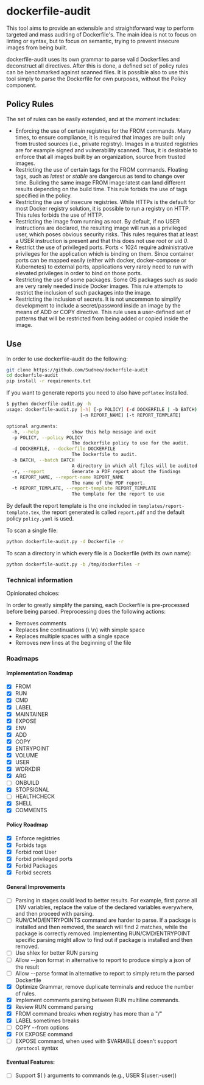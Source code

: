 # dockerfile-audit

This tool aims to provide an extensible and straightforward way to perform targeted and mass auditing of Dockerfile's.
The main idea is not to focus on linting or syntax, but to focus on semantic, trying to prevent insecure images from being built.

dockerfile-audit uses its own grammar to parse valid Dockerfiles and deconstruct all directives. After this is done, a 
defined set of policy rules can be benchmarked against scanned files. It is possible also to use this tool simply to parse 
the Dockerfile for own purposes, without the Policy component.

## Policy Rules

The set of rules can be easily extended, and at the moment includes:

* Enforcing the use of certain registries for the FROM commands. Many times, to ensure compliance, it is required that
images are built only from trusted sources (i.e., private registry). Images in a trusted registries are for example signed
and vulnerability scanned. Thus, it is desirable to enforce that all images built by an organization, source from trusted 
images.
* Restricting the use of certain tags for the FROM commands. Floating tags, such as *latest* or *stable* are dangerous as
tend to change over time. Building the same image FROM image:latest can land different results depending on the build time.
This rule forbids the use of tags specified in the policy.
* Restricting the use of insecure registries. While HTTPs is the default for most Docker registry solution, it is possible
to run a registry on HTTP. This rules forbids the use of HTTP.
* Restricting the image from running as root. By default, if no USER instructions are declared, the resulting image will
run as a privileged user, which poses obvious security risks. This rules requires that at least a USER instruction is present
and that this does not use *root* or uid *0*.
* Restrict the use of privileged ports. Ports < 1024 require administrative privileges for the application which is binding
on them. Since container ports can be mapped easily (either with docker, docker-compose or Kubernetes) to external ports,
applications very rarely need to run with elevated privileges in order to bind on those ports.
* Restricting the use of some packages. Some OS packages such as *sudo* are very rarely needed inside Docker images. This rule
attempts to restrict the inclusion of such packages into the image.
* Restricting the inclusion of secrets. It is not uncommon to simplify development to include a secret/password inside
an image by the means of ADD or COPY directive. This rule uses a user-defined set of patterns that will be restricted from
being added or copied inside the image.

## Use

In order to use dockerfile-audit do the following:

```bash
git clone https://github.com/Sudneo/dockerfile-audit
cd dockerfile-audit
pip install -r requirements.txt
```

If you want to generate reports you need to also have `pdflatex` installed.

```bash
$ python dockerfile-audit.py -h
usage: dockerfile-audit.py [-h] [-p POLICY] (-d DOCKERFILE | -b BATCH) [-r]
                           [-n REPORT_NAME] [-t REPORT_TEMPLATE]

optional arguments:
  -h, --help            show this help message and exit
  -p POLICY, --policy POLICY
                        The dockerfile policy to use for the audit.
  -d DOCKERFILE, --dockerfile DOCKERFILE
                        The Dockerfile to audit.
  -b BATCH, --batch BATCH
                        A directory in which all files will be audited.
  -r, --report          Generate a PDF report about the findings
  -n REPORT_NAME, --report-name REPORT_NAME
                        The name of the PDF report.
  -t REPORT_TEMPLATE, --report-template REPORT_TEMPLATE
                        The template for the report to use
```

By default the report template is the one included in `templates/report-template.tex`, the report generated is called
`report.pdf` and the default policy `policy.yaml` is used.

To scan a single file:

```bash
python dockerfile-audit.py -d Dockerfile -r
```

To scan a directory in which every file is a Dockerfile (with its own name):

```bash
python dockerfile-audit.py -b /tmp/dockerfiles -r
```

### Technical information

Opinionated choices:

In order to greatly simplify the parsing, each Dockerfile is pre-processed before being parsed.
Preprocessing does the following actions:
* Removes comments
* Replaces line continuations (\ \n) with simple space
* Replaces multiple spaces with a single space
* Removes new lines at the beginning of the file

### Roadmaps

#### Implementation Roadmap

- [X] FROM
- [X] RUN
- [X] CMD
- [X] LABEL
- [X] MAINTAINER
- [X] EXPOSE
- [X] ENV
- [X] ADD
- [X] COPY
- [X] ENTRYPOINT
- [X] VOLUME
- [X] USER
- [X] WORKDIR
- [X] ARG
- [ ] ONBUILD
- [X] STOPSIGNAL
- [ ] HEALTHCHECK
- [X] SHELL
- [X] COMMENTS

#### Policy Roadmap

- [X] Enforce registries
- [X] Forbids tags
- [X] Forbid root User
- [X] Forbid privileged ports
- [X] Forbid Packages
- [X] Forbid secrets

#### General Improvements

- [ ] Parsing in stages could lead to better results. For example, first parse all ENV variables, replace
the value of the declared variables everywhere, and then proceed with parsing.
- [ ] RUN/CMD/ENTRYPOINTS command are harder to parse. If a package is installed and then removed, the search will
find 2 matches, while the package is correctly removed. Implementing RUN/CMD/ENTRYPOINT specific parsing might
allow to find out if package is installed and then removed.
- [ ] Use shlex for better RUN parsing
- [ ] Allow --json format in alternative to report to produce simply a json of the result
- [ ] Allow --parse format in alternative to report to simply return the parsed Dockerfile
- [X] Optimize Grammar, remove duplicate terminals and reduce the number of rules.
- [X] Implement comments parsing between RUN multiline commands.
- [X] Review RUN command parsing
- [X] FROM command breaks when registry has more than a "/"
- [X] LABEL sometimes breaks
- [ ] COPY --from options
- [X] FIX EXPOSE command
- [ ] EXPOSE command, when used with $VARIABLE doesn't support `/protocol` syntax

#### Eventual Features:

- [ ] Support $( ) arguments to commands (e.g., USER $(user:-user))
